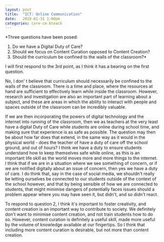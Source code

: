 ```yaml
---
layout: post
title:  "ICT: Online Communication"
date:   2018-01-31 1:00pm
categories: core-cm bteach
---
```

*Three questions have been posed:
1. Do we have a Digital Duty of Care?
2. Should we focus on Content Curation opposed to Content Creation?
3. Should the curriculum be confined to the walls of the classroom?*

I will first respond to the 3rd point, as I think it has a bearing on the first question.

No, I don' t believe that curriculum should necessarily be confined to the walls of the classroom. There is a time and place, where the resources at hand are sufficient to effectively learn while inside the classroom. However, research and investigation are also an important part of learning about a subject, and these are areas in which the ability to interact with people and spaces outside of the classroom can be incredibly valuable.

If we are then incorporating the powers of digital technology and the internet into running of the classroom, then we as teachers at the very least have a digital Duty of Care while students are online during school time, and making sure that experience is as safe as possible. The question may then be about how far does that extend, in the same way as it would in the physical world - does the teacher of have a duty of care off the school ground, and out of hours? I think we have a duty to ensure students understand how to keep themselves safe while online, as this is an important life skill as the world moves more and more things to the internet. I think that if we are in a situation where we see something of concern, or if we are notified digitally about an issue of concern, then yes we have a duty of care. I do think that, say in the case of social media, we shouldn't really be letting ourselves be connected to our students outside of the context of the school however, and that by being sensible of how we are connected to students, that might minimise dangers of potentially faces issues should a problem appear where you may have seen it, but didn't, and so didn't react.

To respond to question 2, I think it's important to foster creativity, and content creation is an important way to contribute to society. We definitely don't want to minimise content creation, and not train students how to do so. However, content curation is definitely a useful skill, made more useful by the volume of knowledge available at our fingertips. So I think that including more content curation is desirable, but not more than content creation.